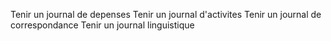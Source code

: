 Tenir un journal de depenses
Tenir un journal d'activites
Tenir un journal de correspondance
Tenir un journal linguistique